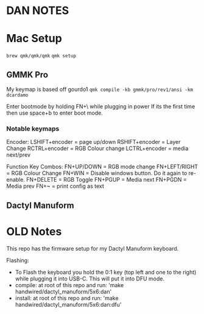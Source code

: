 # DAN NOTES

# Mac Setup

`brew qmk/qmk/qmk`
`qmk setup`

## GMMK Pro
My keymap is based off gourdo1
`qmk compile -kb gmmk/pro/rev1/ansi -km dcardamo`

Enter bootmode by holding FN+\ while plugging in power
If its the first time then use space+b to enter boot mode.

### Notable keymaps
Encoder:
    LSHIFT+encoder = page up/down
    RSHIFT+encoder = Layer Change
    RCTRL+encoder = RGB Colour change
    LCTRL+encoder = media next/prev


Function Key Combos:
    FN+UP/DOWN = RGB mode change
    FN+LEFT/RIGHT = RGB Colour Change
    FN+WIN = Disable windows button.  Do it again to re-enable.
    FN+DELETE = RGB Toggle
    FN+PGUP = Media next
    FN+PGDN = Media prev
    FN+~ = print config as text


## Dactyl Manuform


# OLD Notes

This repo has the firmware setup for my Dactyl Manuform keyboard.

Flashing:

-   To Flash the keyboard you hold the 0:1 key (top left and one to the right) while
    plugging it into USB-C. This will put it into DFU mode.
-   compile: at root of this repo and run: 'make handwired/dactyl_manuform/5x6:dan'
-   install: at root of this repo and run: 'make handwired/dactyl_manuform/5x6:dan:dfu'


